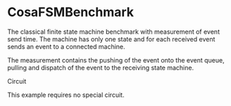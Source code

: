CosaFSMBenchmark
====

The classical finite state machine benchmark with measurement of event send time. The machine has only one state and for each received event sends an event to a connected machine.

The measurement contains the pushing of the event onto the event queue, pulling and dispatch of the event to the receiving state machine. 

Circuit

This example requires no special circuit. 




